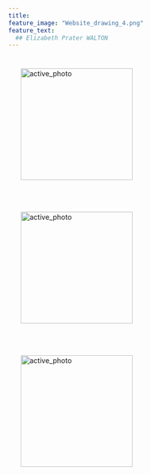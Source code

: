 ```yaml
---
title:  
feature_image: "Website_drawing_4.png"
feature_text: 
  ## Elizabeth Prater WALTON 
---
```


<p>
<a href="creation/2022/08/29/proj-grid/"><img src="../Grid_first_insta.jpg" alt="active_photo" style="width:225px;height:225px;margin:25px 25px"></a>

<a href="research/2022/05/03/dance-style-transitions/"><img src="../P3_alignment.png" alt="active_photo" style="width:225px;height:225px;margin:25px 25px"></a>

<a href="research/2021/04/16/reconciling/"><img src="../reconcile.png" alt="active_photo" style="width:225px;height:225px;margin:25px 25px"></a>

  </p>
